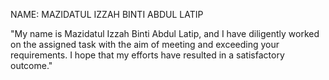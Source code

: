NAME: MAZIDATUL IZZAH BINTI ABDUL LATIP

"My name is Mazidatul Izzah Binti Abdul Latip, and I have diligently worked on the assigned task with the aim of meeting and exceeding your requirements. I hope that my efforts have resulted in a satisfactory outcome."





